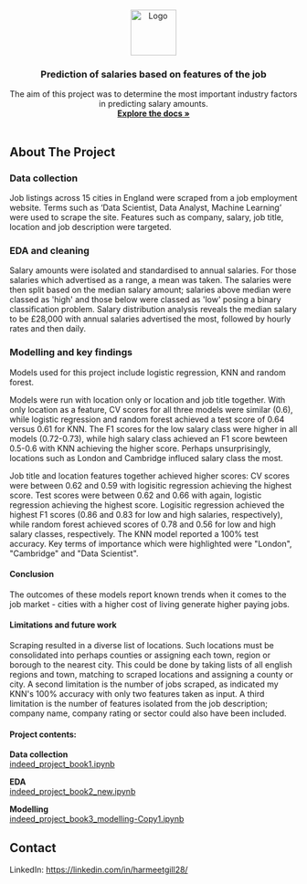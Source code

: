 <!-- PROJECT LOGO -->
<br />
<p align="center">
  <a href="https://github.com/harmeetgill/capstone_project">
    <img src="https://camo.githubusercontent.com/7818eb78e231aedb0e98e27cf1335f1c3093a4c5a5aa7264c355e6b66f255888/687474703a2f2f696d6775722e636f6d2f315a63527972632e706e67" alt="Logo" width="80" height="80">
  </a>

  <h3 align="center">Prediction of salaries based on features of the job</h3>

  <p align="center">The aim of this project was to determine the most important industry factors in predicting salary amounts.
    <br />
    <a href="https://github.com/harmeetgill/capstone_project"><strong>Explore the docs »</strong></a>
    <br />
    <br />
  </p>
</p>


<!-- ABOUT THE PROJECT -->
## About The Project

### Data collection
Job listings across 15 cities in England were scraped from a job employment website. Terms such as ‘Data Scientist, Data Analyst, Machine Learning’ were used to scrape the site. Features such as company, salary, job title, location and job description were targeted.

### EDA and cleaning
Salary amounts were isolated and standardised to annual salaries. For those salaries which advertised as a range, a mean was taken. The salaries were then split based on the median salary amount; salaries above median were classed as 'high' and those below were classed as 'low' posing a binary classification problem. Salary distribution analysis reveals the median salary to be £28,000 with annual salaries advertised the most, followed by hourly rates and then daily.

### Modelling and key findings
Models used for this project include logistic regression, KNN and random forest. <br>

Models were run with location only or location and job title together. With only location as a feature, CV scores for all three models were similar (0.6), while logistic regression and random forest achieved a test score of 0.64 versus 0.61 for KNN. The F1 scores for the low salary class were higher in all models (0.72-0.73), while high salary class achieved an F1 score bewteen 0.5-0.6 with KNN achieving the higher score. Perhaps unsurprisingly, locations such as London and Cambridge influced salary class the most.

Job title and location features together achieved higher scores: CV scores were between 0.62 and 0.59 with logisitic regression achieving the highest score. Test scores were between 0.62 and 0.66 with again, logistic regression achieving the highest score. Logisitic regression achieved the highest F1 scores (0.86 and 0.83 for low and high salaries, respectively), while random forest achieved scores of 0.78 and 0.56 for low and high salary classes, respectively. The KNN model reported a 100% test accuracy. Key terms of importance which were highlighted were "London", "Cambridge" and "Data Scientist". 

#### Conclusion
The outcomes of these models report known trends when it comes to the job market - cities with a higher cost of living generate higher paying jobs.

#### Limitations and future work
Scraping resulted in a diverse list of locations. Such locations must be consolidated into perhaps counties or assigning each town, region or borough to the nearest city. This could be done by taking lists of all english regions and town, matching to scraped locations and assigning a county or city. A second limitation is the number of jobs scraped, as indicated my KNN's 100% accuracy with only two features taken as input. A third limitation is the number of features isolated from the job description; company name, company rating or sector could also have been included.

#### Project contents:
**Data collection**<br>
[indeed_project_book1.ipynb](https://github.com/harmeetgill/webscraping_project/blob/main/indeed_project_book1.ipynb)<br>

**EDA**<br> 
[indeed_project_book2_new.ipynb](https://github.com/harmeetgill/webscraping_project/blob/main/indeed_project_book2_new.ipynb)<br>

**Modelling**<br> 
[indeed_project_book3_modelling-Copy1.ipynb](https://github.com/harmeetgill/webscraping_project/blob/main/indeed_project_book3_modelling-Copy1.ipynb)<br>

<!-- CONTACT -->
## Contact

LinkedIn: https://linkedin.com/in/harmeetgill28/ 






<!-- MARKDOWN LINKS & IMAGES -->
<!-- https://www.markdownguide.org/basic-syntax/#reference-style-links -->
[contributors-shield]: https://img.shields.io/github/contributors/harmeetgill/repo.svg?style=for-the-badge
[contributors-url]: https://github.com/harmeetgill/repo/graphs/contributors
[forks-shield]: https://img.shields.io/github/forks/harmeetgill/repo.svg?style=for-the-badge
[forks-url]: https://github.com/harmeetgill/repo/network/members
[stars-shield]: https://img.shields.io/github/stars/harmeetgill/repo.svg?style=for-the-badge
[stars-url]: https://github.com/harmeetgill/repo/stargazers
[issues-shield]: https://img.shields.io/github/issues/harmeetgill/repo.svg?style=for-the-badge
[issues-url]: https://github.com/harmeetgill/repo/issues
[license-shield]: https://img.shields.io/github/license/harmeetgill/repo.svg?style=for-the-badge
[license-url]: https://github.com/harmeetgill/repo/blob/master/LICENSE.txt
[linkedin-shield]: https://img.shields.io/badge/-LinkedIn-black.svg?style=for-the-badge&logo=linkedin&colorB=555
[linkedin-url]: https://linkedin.com/in/harmeetgill28

